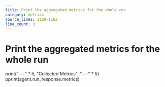 ```yaml
---
title: Print the aggregated metrics for the whole run
category: metrics
source_lines: 1159-1162
line_count: 3
---
```


# Print the aggregated metrics for the whole run
print("---" * 5, "Collected Metrics", "---" * 5)
pprint(agent.run_response.metrics)
